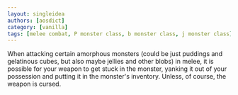 ```yaml
---
layout: singleidea
authors: [aosdict]
category: [vanilla]
tags: [melee combat, P monster class, b monster class, j monster class]
---
```

When attacking certain amorphous monsters (could be just puddings and gelatinous cubes, but also maybe jellies and other blobs) in melee, it is possible for your weapon to get stuck in the monster, yanking it out of your possession and putting it in the monster's inventory. Unless, of course, the weapon is cursed.
